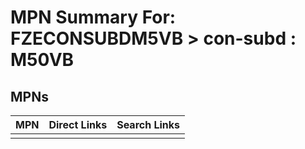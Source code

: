 



# MPN Summary For: FZECONSUBDM5VB > con-subd : M50VB

## MPNs
  

|MPN|Direct Links|Search Links|
| :--- | :--- | :--- |
||||
